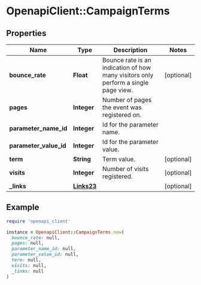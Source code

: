 # OpenapiClient::CampaignTerms

## Properties

| Name | Type | Description | Notes |
| ---- | ---- | ----------- | ----- |
| **bounce_rate** | **Float** | Bounce rate is an indication of how many visitors only perform a single page view. | [optional] |
| **pages** | **Integer** | Number of pages the event was registered on. |  |
| **parameter_name_id** | **Integer** | Id for the parameter name. |  |
| **parameter_value_id** | **Integer** | Id for the parameter value. |  |
| **term** | **String** | Term value. | [optional] |
| **visits** | **Integer** | Number of visits registered. | [optional] |
| **_links** | [**Links23**](Links23.md) |  | [optional] |

## Example

```ruby
require 'openapi_client'

instance = OpenapiClient::CampaignTerms.new(
  bounce_rate: null,
  pages: null,
  parameter_name_id: null,
  parameter_value_id: null,
  term: null,
  visits: null,
  _links: null
)
```


